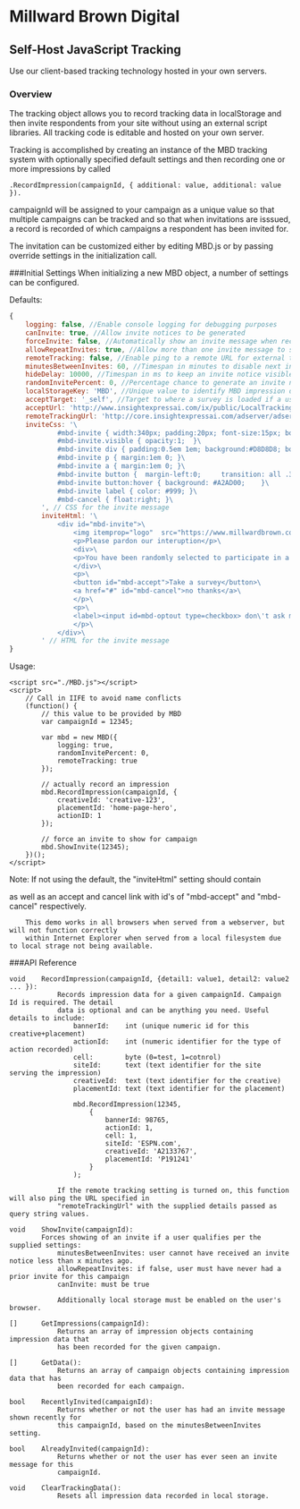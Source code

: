 ﻿# Millward Brown Digital
## Self-Host JavaScript Tracking

Use our client-based tracking technology hosted in your own servers.

### Overview
The tracking object allows you to record tracking data in localStorage and then invite respondents from your site without using an external script libraries. All tracking code is editable and hosted on your own server.

Tracking is accomplished by creating an instance of the MBD tracking system with optionally specified default settings and then recording one or more impressions by called 

    .RecordImpression(campaignId, { additional: value, additional: value }).

campaignId will be assigned to your campaign as a unique value so that multiple campaigns can be tracked and so that when invitations are isssued, a record is recorded of which campaigns a respondent has been invited for. 

The invitation can be customized either by editing MBD.js or by passing override settings in the initialization call. 

###Initial Settings
When initializing a new MBD object, a number of settings can be configured.

Defaults:
```javascript
{
    logging: false, //Enable console logging for debugging purposes
    canInvite: true, //Allow invite notices to be generated
    forceInvite: false, //Automatically show an invite message when recording an impression
    allowRepeatInvites: true, //Allow more than one invite message to show for a given campaign
    remoteTracking: false, //Enable ping to a remote URL for external tracking
    minutesBetweenInvites: 60, //Timespan in minutes to disable next invite from being generated
    hideDelay: 10000, //Timespan in ms to keep an invite notice visible (10 seconds default)
    randomInvitePercent: 0, //Percentage chance to generate an invite notice when an impression is recorded (value 0 - 100)
    localStorageKey: 'MBD', //Unique value to identify MBD impression data in local storage
    acceptTarget: '_self', //Target to where a survey is loaded if a user accepts a survey invite
    acceptUrl: 'http://www.insightexpressai.com/ix/public/LocalTracking', //MBD Routing URL for delivery to a survey
    remoteTrackingUrl: 'http://core.insightexpressai.com/adserver/adserveresi.aspx', //MBD impression tracking URL
    inviteCss: '\
			#mbd-invite { width:340px; padding:20px; font-size:15px; box-sizing:border-box; background:#F4F4F4; position:fixed; bottom: 0; right:8px;    box-shadow: 0 0 5px rgba(0, 0, 0, 0.45); opacity:0; transition: all 1s; }\
			#mbd-invite.visible { opacity:1;  }\
			#mbd-invite div { padding:0.5em 1em; background:#D8D8D8; border-radius:4px; }\
			#mbd-invite p { margin:1em 0; }\
			#mbd-invite a { margin:1em 0; }\
			#mbd-invite button {  margin-left:0;     transition: all .3s ease 0s; background: #6A8012;    color: #fff;    border: none;    font-size: 20px;    padding: 10px 20px; }\
			#mbd-invite button:hover { background: #A2AD00;    }\
			#mbd-invite label { color: #999; }\
			#mbd-cancel { float:right; }\
		', // CSS for the invite message
        inviteHtml: '\
			<div id="mbd-invite">\
				<img itemprop="logo"  src="https://www.millwardbrown.com/Sitefinity/WebsiteTemplates/Basic/App_Themes/MB_Basic/img/design/MB-logo-horizontal.png">\
				<p>Please pardon our interuption</p>\
				<div>\
				<p>You have been randomly selected to participate in a brief online survey. <br><br>Would you take a few minutes and help us before continuing?</p>\
				</div>\
				<p>\
				<button id="mbd-accept">Take a survey</button>\
				<a href="#" id="mbd-cancel">no thanks</a>\
				</p>\
				<p>\
				<label><input id=mbd-optout type=checkbox> don\'t ask me again<label>\
				</p>\
			</div>\
		' // HTML for the invite message
}
```
    
Usage:

```
<script src="./MBD.js"></script>
<script>
    // Call in IIFE to avoid name conflicts
    (function() {
        // this value to be provided by MBD
        var campaignId = 12345; 

        var mbd = new MBD({
            logging: true,
            randomInvitePercent: 0,
            remoteTracking: true
        });

        // actually record an impression
        mbd.RecordImpression(campaignId, {
            creativeId: 'creative-123', 
            placementId: 'home-page-hero',
            actionID: 1
        });

        // force an invite to show for campaign
        mbd.ShowInvite(12345);
    })();	
</script>
```
Note:   If not using the default, the "inviteHtml" setting should contain <div id="mbd-invite"> as well as
        an accept and cancel link with id's of "mbd-accept" and "mbd-cancel" respectively.
        
        This demo works in all browsers when served from a webserver, but will not function correctly 
        within Internet Explorer when served from a local filesystem due to local strage not being available.


###API Reference

```
void    RecordImpression(campaignId, {detail1: value1, detail2: value2 ... }): 
            Records impression data for a given campaignId. Campaign Id is required. The detail
            data is optional and can be anything you need. Useful details to include:
                bannerId:    int (unique numeric id for this creative+placement)
                actionId:    int (numeric identifier for the type of action recorded)
                cell:        byte (0=test, 1=cotnrol)
                siteId:      text (text identifier for the site serving the impression)
                creativeId:  text (text identifier for the creative)
                placementId: text (text identifier for the placement)
            
                mbd.RecordImpression(12345,
                    {
                        bannerId: 98765,
                        actionId: 1,
                        cell: 1,
                        siteId: 'ESPN.com',
                        creativeId: 'A2133767',
                        placementId: 'P191241'
                    }
                );
            
            If the remote tracking setting is turned on, this function will also ping the URL specified in
            "remoteTrackingUrl" with the supplied details passed as query string values. 
```

```
void    ShowInvite(campaignId): 
        Forces showing of an invite if a user qualifies per the supplied settings:
            minutesBetweenInvites: user cannot have received an invite notice less than x minutes ago.
            allowRepeatInvites: if false, user must have never had a prior invite for this campaign
            canInvite: must be true
            
            Additionally local storage must be enabled on the user's browser. 
```

```
[]      GetImpressions(campaignId): 
            Returns an array of impression objects containing impression data that
            has been recorded for the given campaign.
```

```
[]      GetData(): 
            Returns an array of campaign objects containing impression data that has
            been recorded for each campaign.
```

```
bool    RecentlyInvited(campaignId): 
            Returns whether or not the user has had an invite message shown recently for
            this campaignId, based on the minutesBetweenInvites setting.
```

```
bool    AlreadyInvited(campaignId): 
            Returns whether or not the user has ever seen an invite message for this
            campaignId.
```

```
void    ClearTrackingData(): 
            Resets all impression data recorded in local storage. 
```




